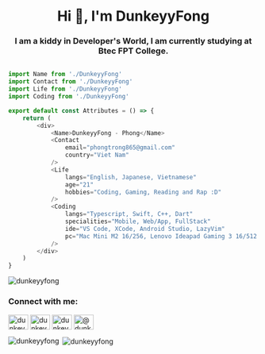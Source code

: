 <h1 align="center">Hi 👋, I'm DunkeyyFong</h1>
<h3 align="center">I am a kiddy in Developer's World, I am currently studying at Btec FPT College.</h3>


```js

import Name from './DunkeyyFong'
import Contact from './DunkeyyFong'
import Life from './DunkeyyFong'
import Coding from './DunkeyyFong'

export default const Attributes = () => {
    return (
        <div>
            <Name>DunkeyyFong - Phong</Name>
            <Contact 
                email="phongtrong865@gmail.com"
                country="Viet Nam"
            />
            <Life 
                langs="English, Japanese, Vietnamese"
                age="21"
                hobbies="Coding, Gaming, Reading and Rap :D"
            />
            <Coding 
                langs="Typescript, Swift, C++, Dart"
                specialities="Mobile, Web/App, FullStack"
                ide="VS Code, XCode, Android Studio, LazyVim"
                pc="Mac Mini M2 16/256, Lenovo Ideapad Gaming 3 16/512 i5-11500H RTX 3050ti"
            />
        </div>
    )
}

```

<p align="left"> <img src="https://komarev.com/ghpvc/?username=dunkeyyfong&label=Profile%20views&color=0e75b6&style=flat" alt="dunkeyyfong" /> </p>


<h3 align="left">Connect with me:</h3>
<p align="left">
<a href="https://dev.to/dunkeyyfong" target="blank"><img align="center" src="https://raw.githubusercontent.com/rahuldkjain/github-profile-readme-generator/master/src/images/icons/Social/devto.svg" alt="dunkeyy.fong" height="30" width="40" /></a>
<a href="https://twitter.com/dunkeyy.fong" target="blank"><img align="center" src="https://raw.githubusercontent.com/rahuldkjain/github-profile-readme-generator/master/src/images/icons/Social/twitter.svg" alt="dunkeyy.fong" height="30" width="40" /></a>
<a href="https://fb.com/dunkeyyfong" target="blank"><img align="center" src="https://raw.githubusercontent.com/rahuldkjain/github-profile-readme-generator/master/src/images/icons/Social/facebook.svg" alt="dunkeyyfong" height="30" width="40" /></a>
<a href="https://instagram.com/@dunkeyy.fong" target="blank"><img align="center" src="https://raw.githubusercontent.com/rahuldkjain/github-profile-readme-generator/master/src/images/icons/Social/instagram.svg" alt="@dunkeyy.fong" height="30" width="40" /></a>
</p>


<p><img align="left" src="https://github-readme-stats.vercel.app/api/top-langs?username=dunkeyyfong&show_icons=true&locale=en&layout=compact" alt="dunkeyyfong" /></p>

<p>&nbsp;<img align="center" src="https://github-readme-stats.vercel.app/api?username=dunkeyyfong&show_icons=true&locale=en" alt="dunkeyyfong" /></p>
